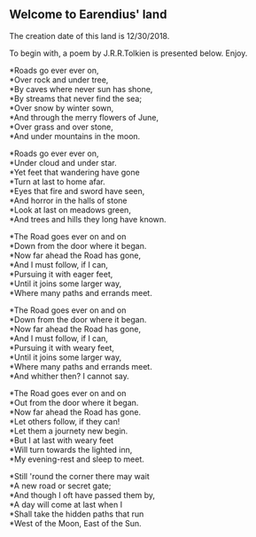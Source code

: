 ## Welcome to Earendius' land

The creation date of this land is 12/30/2018.

To begin with, a poem by J.R.R.Tolkien is presented below. Enjoy.


  *Roads go ever ever on,  
  *Over rock and under tree,  
  *By caves where never sun has shone,  
  *By streams that never find the sea;  
  *Over snow by winter sown,  
  *And through the merry flowers of June,  
  *Over grass and over stone,  
  *And under mountains in the moon.  

  *Roads go ever ever on,  
  *Under cloud and under star.  
  *Yet feet that wandering have gone  
  *Turn at last to home afar.  
  *Eyes that fire and sword have seen,  
  *And horror in the halls of stone  
  *Look at last on meadows green,  
  *And trees and hills they long have known.  

  *The Road goes ever on and on  
  *Down from the door where it began.  
  *Now far ahead the Road has gone,  
  *And I must follow, if I can,  
  *Pursuing it with eager feet,  
  *Until it joins some larger way,  
  *Where many paths and errands meet.  

  *The Road goes ever on and on  
  *Down from the door where it began.  
  *Now far ahead the Road has gone,  
  *And I must follow, if I can,  
  *Pursuing it with weary feet,  
  *Until it joins some larger way,  
  *Where many paths and errands meet.  
  *And whither then? I cannot say.  

  *The Road goes ever on and on  
  *Out from the door where it began.  
  *Now far ahead the Road has gone.  
  *Let others follow, if they can!  
  *Let them a journety new begin.  
  *But I at last with weary feet  
  *Will turn towards the lighted inn,  
  *My evening-rest and sleep to meet.  

  *Still 'round the corner there may wait  
  *A new road or secret gate;  
  *And though I oft have passed them by,  
  *A day will come at last when I  
  *Shall take the hidden paths that run  
  *West of the Moon, East of the Sun.  
